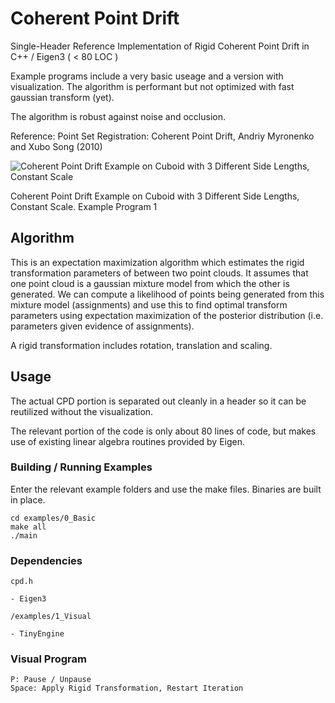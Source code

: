 # Coherent Point Drift

Single-Header Reference Implementation of Rigid Coherent Point Drift in C++ / Eigen3  ( < 80 LOC )

Example programs include a very basic useage and a version with visualization. The algorithm is performant but not optimized with fast gaussian transform (yet).

The algorithm is robust against noise and occlusion.

Reference: Point Set Registration: Coherent Point Drift, Andriy Myronenko and Xubo Song (2010)

![Coherent Point Drift Example on Cuboid with 3 Different Side Lengths, Constant Scale](https://github.com/weigert/CoherentPointDrift/blob/master/screenshots/cpd.gif)

Coherent Point Drift Example on Cuboid with 3 Different Side Lengths, Constant Scale. Example Program 1

## Algorithm

This is an expectation maximization algorithm which estimates the rigid transformation parameters of between two point clouds. It assumes that one point cloud is a gaussian mixture model from which the other is generated. We can compute a likelihood of points being generated from this mixture model (assignments) and use this to find optimal transform parameters using expectation maximization of the posterior distribution (i.e. parameters given evidence of assignments).

A rigid transformation includes rotation, translation and scaling.

## Usage

The actual CPD portion is separated out cleanly in a header so it can be reutilized without the visualization.

The relevant portion of the code is only about 80 lines of code, but makes use of existing linear algebra routines provided by Eigen.

### Building / Running Examples

Enter the relevant example folders and use the make files. Binaries are built in place.

    cd examples/0_Basic
    make all
    ./main

### Dependencies

`cpd.h`

    - Eigen3

`/examples/1_Visual`

    - TinyEngine

### Visual Program

    P: Pause / Unpause
    Space: Apply Rigid Transformation, Restart Iteration
